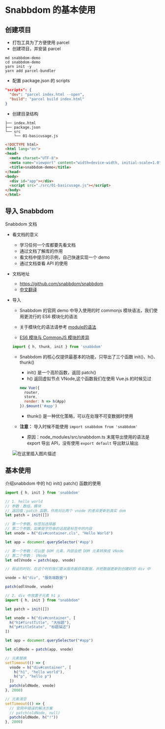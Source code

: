 # Snabbdom 的基本使用

## 创建项目

- 打包工具为了方便使用 parcel
- 创建项目，并安装 parcel

```
md snabbdom-demo
cd snabbdom-demo
yarn init -y
yarn add parcel-bundler
```

- 配置 package.json 的 scripts

```json
"scripts": {
  "dev": "parcel index.html --open",
  "build": "parcel build index.html"
}
```

- 创建目录结构

```text
├── index.html
├── package.json
└── src
    └── 01-basicusage.js
```

```html
<!DOCTYPE html>
<html lang="en">
<head>
  <meta charset="UTF-8">
  <meta name="viewport" content="width=device-width, initial-scale=1.0">
  <title>snabbdom-demo</title>
</head>
<body>
  <div id="app"></div>
  <script src="./src/01-basicusage.js"></script>
</body>
</html>
```

## 导入 Snabbdom

Snabbdom 文档

- 看文档的意义

    - 学习任何一个库都要先看文档
    - 通过文档了解库的作用
    - 看文档中提示的示例，自己快速实现一个 demo
    - 通过文档查看 API 的使用

- 文档地址

    - https://github.com/snabbdom/snabbdom
    - [中文翻译](https://github.com/coconilu/Blog/issues/152)

- 导入

    - Snabbdom 的官网 demo 中导入使用的时 commonjs 模块语法，我们使用更流行的 ES6 模块化的语法

    - 关于模块化的语法请参考 [module的语法](https://es6.ruanyifeng.com/#docs/module)

    - [ES6 模块与 CommonJS 模块的差异](https://es6.ruanyifeng.com/#docs/module-loader#ES6-%E6%A8%A1%E5%9D%97%E4%B8%8E-CommonJS-%E6%A8%A1%E5%9D%97%E7%9A%84%E5%B7%AE%E5%BC%82)

    ```js
    import { h, thunk, init } from 'snabbdom'
    ```

    - Snabbdom 的核心仅提供最基本的功能，只导出了三个函数 init()、h()、thunk()

        - init() 是一个高阶函数，返回 patch()
        - h() 返回虚拟节点 VNode,这个函数我们在使用 Vue.js 的时候见过
        ```js
        new Vue({
          router,
          store,
          render: h => h(App)
        }).$mount('#app')
        ```
        - thunk() 是一种优化策略，可以在处理不可变数据时使用

    - **注意：** 导入时候不能使用 `import snabbdom from 'snabbdom'`

        - 原因：node_modules/src/snabbdom.ts 末尾导出使用的语法是 export 导出 API，没有使用 `export default` 导出默认输出

    ![在这里插入图片描述](https://img-blog.csdnimg.cn/20200710202846664.png)

## 基本使用

介绍snabbdom 中的 h() init() patch() 函数的使用

```js
import { h, init } from 'snabbdom'

// 1. hello world
// 参数：数组，模块
// 返回值：patch 函数，作用对比两个 vnode 的差异更新到真实 dom
let patch = init([])

// 第一个参数，标签加选择器
// 第二个参数，如果是字符串的话就是标签中的内容
let vnode = h("div#container.cls", "Hello World")

let app = document.querySelector('#app')

// 第一个参数：可以是 DOM 元素，内部会把 DOM 元素转换成 VNode
// 第二个参数： VNode
let odlVnode = patch(app, vnode)

// 假设的时刻，在这个时刻我们要从服务器获取数据，并把数据更新到创建好的 div 中

vnode = h("div", "服务端数据")

patch(odlVnode, vnode)
```


```js
// 2. div 中放置子元素 h1 p
import { h, init } from "snabbdom"

let patch = init([])

let vnode = h("div#container", [
  h("h1#firstTitle", "大标题"),
  h("p#titleState", "标题描述")
])

let app = document.querySelector("#app")

let oldNode = patch(app, vnode)

// 元素替换
setTimeout(() => {
  vnode = h("div#container", [
    h("h1", "hello world"),
    h("p", "hello p")
  ])
  patch(oldNode, vnode)
}, 2000)

// 元素清空
setTimeout(() => {
  // 官网中错误的解决方案
  // patch(oldNode, null)
  patch(oldNode, h("!"))
}, 2000)
```

